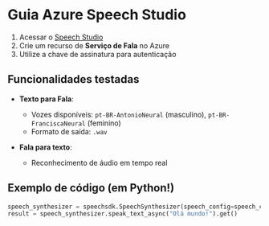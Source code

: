 # Guia Azure Speech Studio

1. Acessar o [Speech Studio](https://speech.microsoft.com/)
2. Crie um recurso de **Serviço de Fala** no Azure
3. Utilize a chave de assinatura para autenticação

## Funcionalidades testadas
- **Texto para Fala**:
  - Vozes disponíveis: `pt-BR-AntonioNeural` (masculino), `pt-BR-FranciscaNeural` (feminino)
  - Formato de saída: `.wav`

- **Fala para texto**:
  - Reconhecimento de áudio em tempo real

## Exemplo de código (em Python!)
```python
speech_synthesizer = speechsdk.SpeechSynthesizer(speech_config=speech_config)
result = speech_synthesizer.speak_text_async("Olá mundo!").get()
